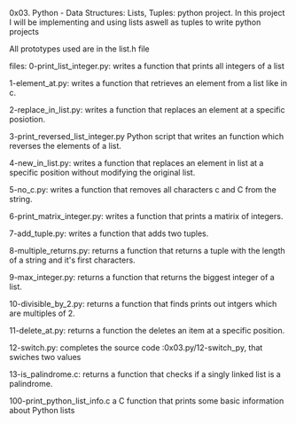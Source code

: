 0x03. Python - Data Structures: Lists, Tuples:
python project. In this project I will be implementing and using lists aswell as tuples to write python projects 

All prototypes used are in the list.h file

files:
0-print_list_integer.py:
writes a function that prints all integers of a list 

1-element_at.py:
writes a function that retrieves an element from a list like in c.

2-replace_in_list.py:
writes a function that replaces an element at a specific posiotion.

3-print_reversed_list_integer.py
Python script that writes an function which reverses the elements of a list. 

4-new_in_list.py:
writes a function that replaces an element in list at a specific position without modifying the original list.

5-no_c.py:
writes a function that removes all characters c and C from the string.

6-print_matrix_integer.py:
writes a function that prints a matirix of integers. 

7-add_tuple.py:
writes a function that adds two tuples. 

8-multiple_returns.py:
returns a function that returns a tuple with the length of a string and it's first characters.

9-max_integer.py:
returns a function that returns the biggest integer of a list.

10-divisible_by_2.py:
returns a function that finds prints out intgers which are  multiples of 2.

11-delete_at.py:
returns a function the deletes an item at a specific position.

12-switch.py:
completes the source code :0x03.py/12-switch_py, that swiches two values

13-is_palindrome.c:
returns a function that checks if a singly linked list is a palindrome. 

100-print_python_list_info.c
a C function that prints some basic information about Python lists

